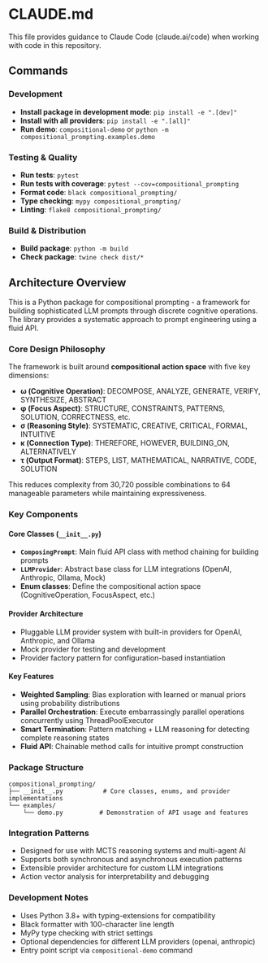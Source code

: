 # CLAUDE.md

This file provides guidance to Claude Code (claude.ai/code) when working with code in this repository.

## Commands

### Development
- **Install package in development mode**: `pip install -e ".[dev]"`
- **Install with all providers**: `pip install -e ".[all]"`
- **Run demo**: `compositional-demo` or `python -m compositional_prompting.examples.demo`

### Testing & Quality
- **Run tests**: `pytest`
- **Run tests with coverage**: `pytest --cov=compositional_prompting`
- **Format code**: `black compositional_prompting/`
- **Type checking**: `mypy compositional_prompting/`
- **Linting**: `flake8 compositional_prompting/`

### Build & Distribution
- **Build package**: `python -m build`
- **Check package**: `twine check dist/*`

## Architecture Overview

This is a Python package for compositional prompting - a framework for building sophisticated LLM prompts through discrete cognitive operations. The library provides a systematic approach to prompt engineering using a fluid API.

### Core Design Philosophy
The framework is built around **compositional action space** with five key dimensions:
- **ω (Cognitive Operation)**: DECOMPOSE, ANALYZE, GENERATE, VERIFY, SYNTHESIZE, ABSTRACT
- **φ (Focus Aspect)**: STRUCTURE, CONSTRAINTS, PATTERNS, SOLUTION, CORRECTNESS, etc.
- **σ (Reasoning Style)**: SYSTEMATIC, CREATIVE, CRITICAL, FORMAL, INTUITIVE
- **κ (Connection Type)**: THEREFORE, HOWEVER, BUILDING_ON, ALTERNATIVELY
- **τ (Output Format)**: STEPS, LIST, MATHEMATICAL, NARRATIVE, CODE, SOLUTION

This reduces complexity from 30,720 possible combinations to 64 manageable parameters while maintaining expressiveness.

### Key Components

#### Core Classes (`__init__.py`)
- **`ComposingPrompt`**: Main fluid API class with method chaining for building prompts
- **`LLMProvider`**: Abstract base class for LLM integrations (OpenAI, Anthropic, Ollama, Mock)
- **Enum classes**: Define the compositional action space (CognitiveOperation, FocusAspect, etc.)

#### Provider Architecture
- Pluggable LLM provider system with built-in providers for OpenAI, Anthropic, and Ollama
- Mock provider for testing and development
- Provider factory pattern for configuration-based instantiation

#### Key Features
- **Weighted Sampling**: Bias exploration with learned or manual priors using probability distributions
- **Parallel Orchestration**: Execute embarrassingly parallel operations concurrently using ThreadPoolExecutor
- **Smart Termination**: Pattern matching + LLM reasoning for detecting complete reasoning states
- **Fluid API**: Chainable method calls for intuitive prompt construction

### Package Structure
```
compositional_prompting/
├── __init__.py           # Core classes, enums, and provider implementations
└── examples/
    └── demo.py          # Demonstration of API usage and features
```

### Integration Patterns
- Designed for use with MCTS reasoning systems and multi-agent AI
- Supports both synchronous and asynchronous execution patterns
- Extensible provider architecture for custom LLM integrations
- Action vector analysis for interpretability and debugging

### Development Notes
- Uses Python 3.8+ with typing-extensions for compatibility
- Black formatter with 100-character line length
- MyPy type checking with strict settings
- Optional dependencies for different LLM providers (openai, anthropic)
- Entry point script via `compositional-demo` command